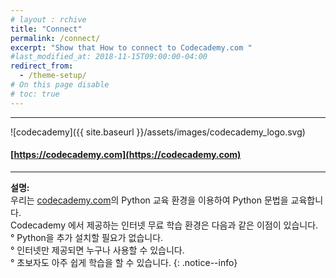 ```yaml
---
# layout : rchive
title: "Connect"
permalink: /connect/
excerpt: "Show that How to connect to Codecademy.com "
#last_modified_at: 2018-11-15T09:00:00-04:00
redirect_from:
  - /theme-setup/
# On this page disable
# toc: true
---
```

    
    
    
<hr/>

![codecademy]({{ site.baseurl }}/assets/images/codecademy_logo.svg)
#### [https://codecademy.com](https://codecademy.com)
<hr/>    


**설명:**    
우리는 [codecademy.com](https://codecademy.com)의 Python 교육 환경을 이용하여 Python 문법을 교육합니다.    
Codecademy 에서 제공하는 인터넷 무료 학습 환경은 다음과 같은 이점이 있습니다.     
° Python을 추가 설치할 필요가 없습니다.     
° 인터넷만 제공되면 누구나 사용할 수 있습니다.    
° 초보자도 아주 쉽게 학습을 할 수 있습니다. 
{: .notice--info}
